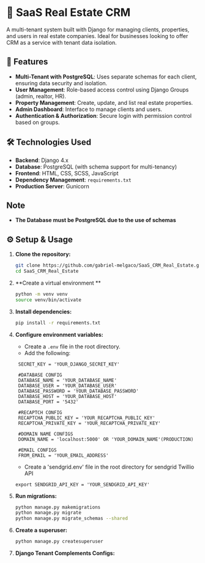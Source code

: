 # 🏢 SaaS Real Estate CRM

A multi-tenant system built with Django for managing clients, properties, and users in real estate companies. Ideal for businesses looking to offer CRM as a service with tenant data isolation.

## 🚀 Features

- **Multi-Tenant with PostgreSQL**: Uses separate schemas for each client, ensuring data security and isolation.
- **User Management**: Role-based access control using Django Groups (admin, realtor, HR).
- **Property Management**: Create, update, and list real estate properties.
- **Admin Dashboard**: Interface to manage clients and users.
- **Authentication & Authorization**: Secure login with permission control based on groups.

## 🛠️ Technologies Used

- **Backend**: Django 4.x
- **Database**: PostgreSQL (with schema support for multi-tenancy)
- **Frontend**: HTML, CSS, SCSS, JavaScript
- **Dependency Management**: `requirements.txt`
- **Production Server**: Gunicorn

## Note
- **The Database must be PostgreSQL due to the use of schemas**


## ⚙️ Setup & Usage

1. **Clone the repository:**

   ```bash
   git clone https://github.com/gabriel-melgaco/SaaS_CRM_Real_Estate.git
   cd SaaS_CRM_Real_Estate
   ```

2. **Create a virtual environment **
   ```bash
   python -m venv venv
   source venv/bin/activate
   ```
3. **Install dependencies:**
   ```bash
   pip install -r requirements.txt
   ```
4. **Configure environment variables:**
   - Create a `.env` file in the root directory.
   - Add the following:
   ```.env
    SECRET_KEY = 'YOUR_DJANGO_SECRET_KEY'

    #DATABASE CONFIG
    DATABASE_NAME = 'YOUR_DATABASE_NAME'
    DATABASE_USER = 'YOUR_DATABASE_USER'
    DATABASE_PASSWORD = 'YOUR_DATABASE_PASSWORD'
    DATABASE_HOST = 'YOUR_DATABASE_HOST'
    DATABASE_PORT = '5432'

    #RECAPTCH CONFIG
    RECAPTCHA_PUBLIC_KEY = 'YOUR_RECAPTCHA_PUBLIC_KEY'
    RECAPTCHA_PRIVATE_KEY = 'YOUR_RECAPTCHA_PRIVATE_KEY'

    #DOMAIN NAME CONFIGS
    DOMAIN_NAME = 'localhost:5000' OR 'YOUR_DOMAIN_NAME'(PRODUCTION)

    #EMAIL CONFIGS
    FROM_EMAIL = 'YOUR_EMAIL_ADDRESS'
    ```
    - Create a 'sendgrid.env' file in the root directory for sendgrid Twillio API
    ```sendgrid.env
    export SENDGRID_API_KEY = 'YOUR_SENDGRID_API_KEY'
    ```

5. **Run migrations:**
   ```bash
   python manage.py makemigrations
   python manage.py migrate
   python manage.py migrate_schemas --shared
   ```

6. **Create a superuser:**
   ```bash
   python manage.py createsuperuser
   ```

7. **Django Tenant Complements Configs:**

